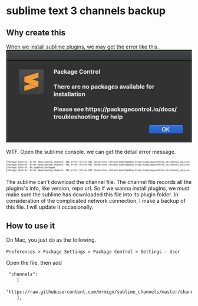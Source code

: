 # sublime text 3 channels backup

## Why create this

When we install sublime plugins, we may get the error like this.
![error](error.png)

WTF. Open the sublime console. we can get the detail error message. 

![error detail](error_detail.png)

The sublime can't download the channel file. The channel file records 
all the plugins's info, like version, repo url. So if we wanna install 
plugins, we must make sure the sublime has downloaded this file into its 
plugin folder. In consideration of the complicated network connection, I 
make a backup of this file. I will update it occasionally.

## How to use it

On Mac, you just do as the following.

`Preferences > Package Settings > Package Control > Settings - User`

Open the file, then add 

```
 "channels":
    [
        "https://raw.githubusercontent.com/mrmign/sublime_channels/master/channel_v3.json",
    ],
```
